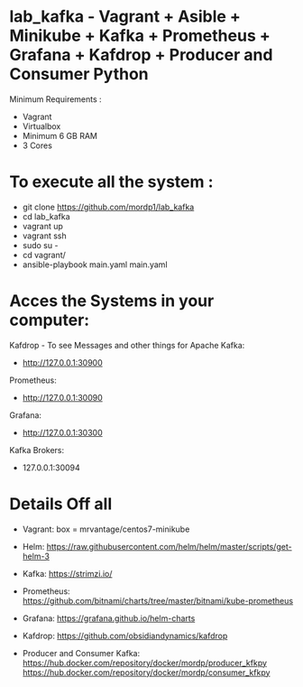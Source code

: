# lab_kafka - Vagrant + Asible + Minikube + Kafka + Prometheus + Grafana + Kafdrop + Producer and Consumer Python

Minimum Requirements :
 - Vagrant 
 - Virtualbox
 - Minimum 6 GB RAM
 - 3 Cores
 
# To execute all the system :
 
  - git clone https://github.com/mordp1/lab_kafka
  - cd lab_kafka
  - vagrant up
  - vagrant ssh
  - sudo su -
  - cd vagrant/
  - ansible-playbook main.yaml main.yaml
 
# Acces the Systems in your computer: 
 
Kafdrop - To see Messages and other things for Apache Kafka:
 - http://127.0.0.1:30900

Prometheus:
 - http://127.0.0.1:30090

Grafana: 
 - http://127.0.0.1:30300

Kafka Brokers: 
 - 127.0.0.1:30094

# Details Off all

- Vagrant:
box = mrvantage/centos7-minikube

- Helm: 
https://raw.githubusercontent.com/helm/helm/master/scripts/get-helm-3 

- Kafka:
https://strimzi.io/

- Prometheus:
https://github.com/bitnami/charts/tree/master/bitnami/kube-prometheus

- Grafana:
https://grafana.github.io/helm-charts

- Kafdrop:
 https://github.com/obsidiandynamics/kafdrop 
 
 - Producer and Consumer Kafka:
 https://hub.docker.com/repository/docker/mordp/producer_kfkpy
 https://hub.docker.com/repository/docker/mordp/consumer_kfkpy
 
 



